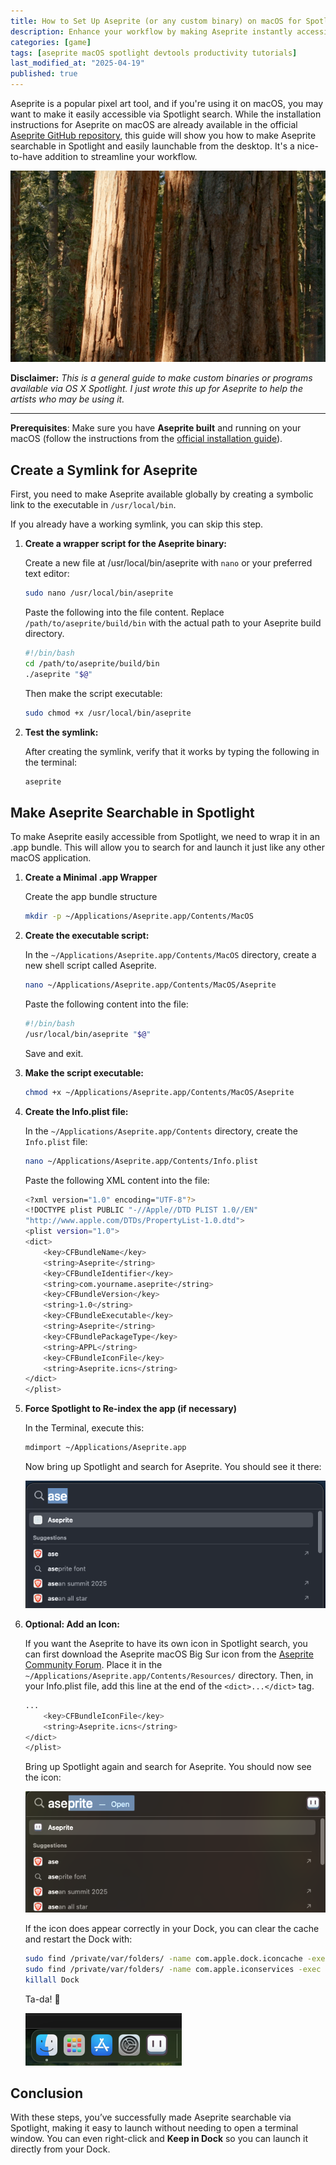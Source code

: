 ```yaml
---
title: How to Set Up Aseprite (or any custom binary) on macOS for Spotlight Search
description: Enhance your workflow by making Aseprite instantly accessible without the need for terminal commands.
categories: [game] 
tags: [aseprite macOS spotlight devtools productivity tutorials]
last_modified_at: "2025-04-19"
published: true
---
```


Aseprite is a popular pixel art tool, and if you're using it on macOS, you may want to make it easily accessible via Spotlight search. While the installation instructions for Aseprite on macOS are already available in the official [Aseprite GitHub repository](https://github.com/aseprite/aseprite/blob/main/INSTALL.md#macos-dependencies), this guide will show you how to make Aseprite searchable in Spotlight and easily launchable from the desktop. It's a nice-to-have addition to streamline your workflow.

![Aseprite GIF](/assets/img/posts/2025-04-19-aseprite/aseprite.gif)


**Disclaimer:** _This is a general guide to make custom binaries or programs available via OS X Spotlight. I just wrote this up for Aseprite to help the artists who may be using it._


---

**Prerequisites**: Make sure you have **Aseprite built** and running on your macOS (follow the instructions from the [official installation guide](https://github.com/aseprite/aseprite/blob/main/INSTALL.md#macos-dependencies)).


## Create a Symlink for Aseprite

First, you need to make Aseprite available globally by creating a symbolic link to the executable in `/usr/local/bin`.

If you already have a working symlink, you can skip this step.

1. **Create a wrapper script for the Aseprite binary:**

    Create a new file at /usr/local/bin/aseprite with `nano` or your preferred text editor:

    ```bash
    sudo nano /usr/local/bin/aseprite
    ```

    Paste the following into the file content. Replace `/path/to/aseprite/build/bin` with the actual path to your Aseprite build directory. 

    ```bash
    #!/bin/bash
    cd /path/to/aseprite/build/bin
    ./aseprite "$@"
    ```

    Then make the script executable:

    ```bash
    sudo chmod +x /usr/local/bin/aseprite
    ```
    
2. **Test the symlink:**

    After creating the symlink, verify that it works by typing the following in the terminal:

    ```bash
    aseprite
    ```


## Make Aseprite Searchable in Spotlight

To make Aseprite easily accessible from Spotlight, we need to wrap it in an .app bundle. This will allow you to search for and launch it just like any other macOS application.

1. **Create a Minimal .app Wrapper**

    Create the app bundle structure

    ```bash
    mkdir -p ~/Applications/Aseprite.app/Contents/MacOS
    ```


2. **Create the executable script:**

    In the `~/Applications/Aseprite.app/Contents/MacOS` directory, create a new shell script called Aseprite.

    ```bash
    nano ~/Applications/Aseprite.app/Contents/MacOS/Aseprite
    ```

    Paste the following content into the file:

    ```bash
    #!/bin/bash
    /usr/local/bin/aseprite "$@"
    ```

    Save and exit.


3. **Make the script executable:**

    ```bash
    chmod +x ~/Applications/Aseprite.app/Contents/MacOS/Aseprite
    ```

4. **Create the Info.plist file:**

    In the `~/Applications/Aseprite.app/Contents` directory, create the `Info.plist` file:

    ```bash
    nano ~/Applications/Aseprite.app/Contents/Info.plist
    ```

    Paste the following XML content into the file:


    ```bash
    <?xml version="1.0" encoding="UTF-8"?>
    <!DOCTYPE plist PUBLIC "-//Apple//DTD PLIST 1.0//EN"
    "http://www.apple.com/DTDs/PropertyList-1.0.dtd">
    <plist version="1.0">
    <dict>
        <key>CFBundleName</key>
        <string>Aseprite</string>
        <key>CFBundleIdentifier</key>
        <string>com.yourname.aseprite</string>
        <key>CFBundleVersion</key>
        <string>1.0</string>
        <key>CFBundleExecutable</key>
        <string>Aseprite</string>
        <key>CFBundlePackageType</key>
        <string>APPL</string>
        <key>CFBundleIconFile</key>
        <string>Aseprite.icns</string>
    </dict>
    </plist>
    ```

5. **Force Spotlight to Re-index the app (if necessary)**

    In the Terminal, execute this: 

    ```bash
    mdimport ~/Applications/Aseprite.app
    ```

    Now bring up Spotlight and search for Aseprite. You should see it there: 

    ![Aseprite Search](/assets/img/posts/2025-04-19-aseprite/search-1.png)


6. **Optional: Add an Icon:**


    If you want the Aseprite to have its own icon in Spotlight search, you can first download the Aseprite macOS Big Sur icon from the [Aseprite Community Forum](https://community.aseprite.org/t/download-aseprite-macos-big-sur-icon/7431). Place it in the `~/Applications/Aseprite.app/Contents/Resources/` directory. Then, in your Info.plist file, add this line at the end of the `<dict>...</dict>` tag.

    ```bash
    ...
        <key>CFBundleIconFile</key>
        <string>Aseprite.icns</string>
    </dict>
    </plist>
    ```

    Bring up Spotlight again and search for Aseprite. You should now see the icon: 

    ![Aseprite Search](/assets/img/posts/2025-04-19-aseprite/search-2.png)



    If the icon does appear correctly in your Dock, you can clear the cache and restart the Dock with: 

    ```bash
    sudo find /private/var/folders/ -name com.apple.dock.iconcache -exec rm {} \;
    sudo find /private/var/folders/ -name com.apple.iconservices -exec rm -rf {} \;
    killall Dock
    ```

    Ta-da! :tada: 

    ![Aseprite Dock](/assets/img/posts/2025-04-19-aseprite/dock.png)



## Conclusion

With these steps, you’ve successfully made Aseprite searchable via Spotlight, making it easy to launch without needing to open a terminal window. You can even right-click and **Keep in Dock** so you can launch it directly from your Dock.








